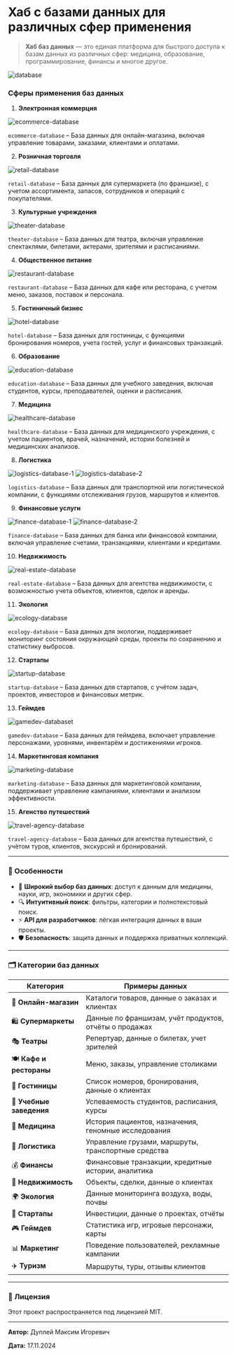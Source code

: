 # Хаб с базами данных для различных сфер применения

> **Хаб баз данных** — это единая платформа для быстрого доступа к базам данных из различных сфер: медицина, образование, программирование, финансы и многое другое.

![database](img/database.png)

### Сферы применения баз данных

1. **Электронная коммерция**

![ecommerce-database](img/ecommerce-database.png)

`ecommerce-database` – База данных для онлайн-магазина, включая управление товарами, заказами, клиентами и оплатами.

2. **Розничная торговля**

![retail-database](img/retail-database.png)

`retail-database` – База данных для супермаркета (по франшизе), с учетом ассортимента, запасов, сотрудников и операций с покупателями.

3. **Культурные учреждения**

![theater-database](img/theater-database.png)

`theater-database` – База данных для театра, включая управление спектаклями, билетами, актерами, зрителями и расписаниями.

4. **Общественное питание**

![restaurant-database](img/restaurant-database.png)

`restaurant-database` – База данных для кафе или ресторана, с учетом меню, заказов, поставок и персонала.

5. **Гостиничный бизнес**

![hotel-database](img/hotel-database.png)

`hotel-database` – База данных для гостиницы, с функциями бронирования номеров, учета гостей, услуг и финансовых транзакций.

6. **Образование**

![education-database](img/education-database.png)

`education-database` – База данных для учебного заведения, включая студентов, курсы, преподавателей, оценки и расписания.

7. **Медицина**

![healthcare-database](img/healthcare-database.png)

`healthcare-database` – База данных для медицинского учреждения, с учетом пациентов, врачей, назначений, истории болезней и медицинских анализов.

8. **Логистика**

![logistics-database-1](img/logistics-database-1.png)
![logistics-database-2](img/logistics-database-2.png)

`logistics-database` – База данных для транспортной или логистической компании, с функциями отслеживания грузов, маршрутов и клиентов.

9. **Финансовые услуги**

![finance-database-1](img/finance-database-1.png)
![finance-database-2](img/finance-database-2.png)

`finance-database` – База данных для банка или финансовой компании, включая управление счетами, транзакциями, клиентами и кредитами.

10. **Недвижимость**

![real-estate-database](img/real-estate-database.png)

`real-estate-database` – База данных для агентства недвижимости, с возможностью учета объектов, клиентов, сделок и аренды.

11. **Экология**

![ecology-database](img/ecology-database.png)

`ecology-database` – База данных для экологии, поддерживает мониторинг состояния окружающей среды, проекты по сохранению и статистику выбросов.

12. **Стартапы**

![startup-database](img/startup-database.png)

`startup-database` – База данных для стартапов, с учётом задач, проектов, инвесторов и финансовых метрик.

13. **Геймдев**

![gamedev-databaset](img/gamedev-database.png)

`gamedev-database` – База данных для геймдева, включает управление персонажами, уровнями, инвентарём и достижениями игроков.

14. **Маркетинговая компания**

![marketing-database](img/marketing-database.png)

`marketing-database` – База данных для маркетинговой компании, поддерживает управление кампаниями, клиентами и анализом эффективности.

15. **Агенство путешествий**

![travel-agency-database](img/travel-agency-database.png)

`travel-agency-database` – База данных для агентства путешествий, с учётом туров, клиентов, экскурсий и бронирований.

---

### 🚀 Особенности

- 📂 **Широкий выбор баз данных**: доступ к данным для медицины, науки, игр, экономики и других сфер.
- 🔍 **Интуитивный поиск**: фильтры, категории и полнотекстовый поиск.
- ⚡ **API для разработчиков**: лёгкая интеграция данных в ваши проекты.
- 🛡️ **Безопасность**: защита данных и поддержка приватных коллекций.

---

### 🗂️ Категории баз данных

| Категория         | Примеры данных                                           |
|--------------------|---------------------------------------------------------|
| 🛒 **Онлайн-магазин** | Каталоги товаров, данные о заказах и клиентах          |
| 🛍️ **Супермаркеты**    | Данные по франшизам, учёт продуктов, отчёты о продажах |
| 🎭 **Театры**         | Репертуар, данные о билетах, учет зрителей            |
| 🍽️ **Кафе и рестораны** | Меню, заказы, управление столиками                   |
| 🏨 **Гостиницы**       | Список номеров, бронирования, данные о клиентах       |
| 📘 **Учебные заведения** | Успеваемость студентов, расписания, курсы           |
| 🏥 **Медицина**        | История пациентов, назначения, геномные исследования  |
| 🚛 **Логистика**       | Управление грузами, маршруты, транспортные средства   |
| 💰 **Финансы**         | Финансовые транзакции, кредитные истории, аналитика  |
| 🏢 **Недвижимость**     | Объекты, сделки, данные о клиентах                   |
| 🌍 **Экология**        | Данные мониторинга воздуха, воды, почвы              |
| 🚀 **Стартапы**        | Инвестиции, данные о проектах, отчёты                |
| 🎮 **Геймдев**         | Статистика игр, игровые персонажи, карты             |
| 📊 **Маркетинг**       | Поведение пользователей, рекламные кампании          |
| ✈️ **Туризм**         | Маршруты, туры, отзывы клиентов                       |

---

### 📜 Лицензия

Этот проект распространяется под лицензией MIT.

---

**Автор:** Дуплей Максим Игоревич

**Дата:** 17.11.2024
